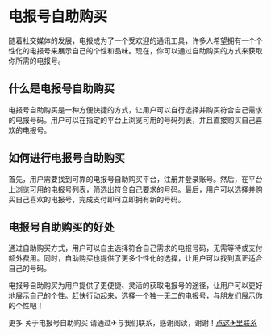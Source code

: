 # 电报号自助购买

随着社交媒体的发展，电报成为了一个受欢迎的通讯工具，许多人希望拥有一个个性化的电报号来展示自己的个性和品味。现在，你可以通过自助购买的方式来获取你所需的电报号。

## 什么是电报号自助购买

电报号自助购买是一种方便快捷的方式，让用户可以自行选择并购买符合自己需求的电报号码。用户可以在指定的平台上浏览可用的号码列表，并且直接购买自己喜欢的电报号。

## 如何进行电报号自助购买

首先，用户需要找到可靠的电报号自助购买平台，注册并登录账号。然后，在平台上浏览可用的电报号列表，筛选出符合自己要求的号码。最后，用户可以选择并购买自己喜欢的电报号，完成支付即可立即拥有新的号码。

## 电报号自助购买的好处

通过自助购买方式，用户可以自主选择符合自己需求的电报号码，无需等待或支付额外费用。同时，自助购买也提供了更多个性化的选择，让用户可以找到真正适合自己的号码。

电报号自助购买为用户提供了更便捷、灵活的获取电报号的途径，让用户可以更好地展示自己的个性。赶快行动起来，选择一个独一无二的电报号，与朋友们展示你的个性吧！

更多 关于电报号自助购买 请通过✈与我们联系，感谢阅读，谢谢！[点这✈里联系](https://acc.k02.cc)